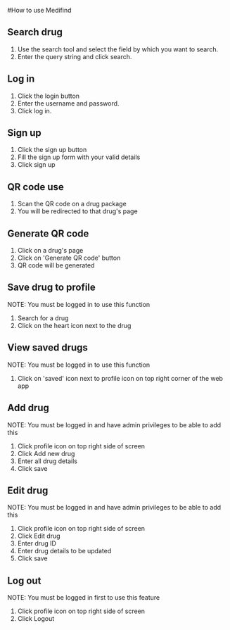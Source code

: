 #How to use Medifind

## Search drug
1. Use the search tool and select the field by which you want to search.
2. Enter the query string and click search.

## Log in
1. Click the login button
2. Enter the username and password.
3. Click log in.

## Sign up
1. Click the sign up button
2. Fill the sign up form with your valid details
3. Click sign up

## QR code use
1. Scan the QR code on a drug package
2. You will be redirected to that drug's page

## Generate QR code
1. Click on a drug's page
2. Click on 'Generate QR code' button
3. QR code will be generated

## Save drug to profile
NOTE: You must be logged in to use this function
1. Search for a drug
2. Click on the heart icon next to the drug

## View saved drugs
NOTE: You must be logged in to use this function
1. Click on 'saved' icon next to profile icon on top right corner of the web app

## Add drug
NOTE: You must be logged in and have admin privileges to be able to add this
1. Click profile icon on top right side of screen
2. Click Add new drug
3. Enter all drug details
4. Click save

## Edit drug
NOTE: You must be logged in and have admin privileges to be able to add this
1. Click profile icon on top right side of screen
2. Click Edit drug
3. Enter drug ID
4. Enter drug details to be updated
5. Click save

## Log out
NOTE: You must be logged in first to use this feature
1. Click profile icon on top right side of screen
2. Click Logout
